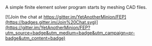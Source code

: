A simple finite element solver program starts by meshing CAD files.


[![Join the chat at https://gitter.im/YetAnotherMinion/FEP](https://badges.gitter.im/Join%20Chat.svg)](https://gitter.im/YetAnotherMinion/FEP?utm_source=badge&utm_medium=badge&utm_campaign=pr-badge&utm_content=badge)